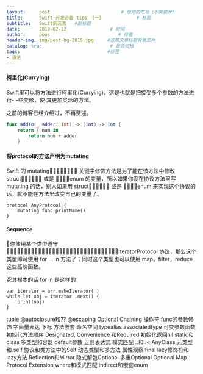 ```yaml
---
layout:     post                          # 使用的布局（不需要改）
title:      Swift 开发必备 tips 《一》            # 标题
subtitle:   Swift新元素   #副标题
date:       2019-02-22                # 时间
author:     poos                         # 作者
header-img: img/post-bg-2015.jpg     #这篇文章标题背景图片
catalog: true                         # 是否归档
tags:                                #标签
- 语法
---
```


#### 柯里化(Currying)

Swift里可以将方法进行柯里化(Currying)，这是也就是把接受多个参数的方法进行- -些变形，使
其更加灵活的方法。

之前的博客已经介绍过，不再赘述。

```swift
func addTo(_ adder: Int) -> (Int) -> Int {
    return { num in
        return num + adder
    }
```


#### 将protocol的方法声明为mutating
Swift 的 mutating􏰅􏰞􏰤􏰃􏰤􏰖􏰕􏰗 关键字修饰方法是为了能在该方法中修改 struct􏰰􏰤􏰄􏰞􏰧􏰤 或是 􏰡􏰕􏰞􏰅enum 的变量，所以如果你没在协议方法里写 mutating 的话，别人如果用 struct􏰰􏰤􏰄􏰞􏰧􏰤 或是 􏰡􏰕􏰞􏰅enum 来实现这个协议的话，就不能在方法里改变自己的变量了。

```
protocol AnyProtocol {
    mutating func printName()
}
```

#### Sequence

你使用某个类型遵守 􏰑􏰤􏰡􏰄􏰃􏰤􏰝􏰄􏰟􏰄􏰝􏰤􏰝􏰧􏰝􏰣􏰑􏰤􏰡􏰄􏰃􏰤􏰝􏰄􏰟􏰄􏰝􏰤􏰝􏰧􏰝􏰣IteratorProtocol 协议，那么这个类型即可使用 for ... in 方法了；同时这个类型也可以使用 map，filter，reduce 这些高阶函数。

究其根本的话 for in 是这样的

```
var iterator = arr.makeIterator( )
while let obj = iterator .next() {
    print(obj)
}
```


tuple
@autoclosure和??
@escaping
Optional Chaining
操作符
func的参数修饰
字面量表达
下标
方法嵌套
命名空间
typealias
associatedtype
可变参数函数
初始化方法顺序
Designated, Convenience 和Required
初始化返回nil
static和class
多类型和容器
default参数
正则表达式
模式匹配
..和..<
AnyClass,元类型和.self
协议和类方法中的Self
动态类型和多方法
属性观察
final
lazy修饰符和lazy方法
Reflection和Mirror
隐式解包Optional
多重Optional
Optional Map
Protocol Extension
where和模式匹配
indirect和嵌套enum
